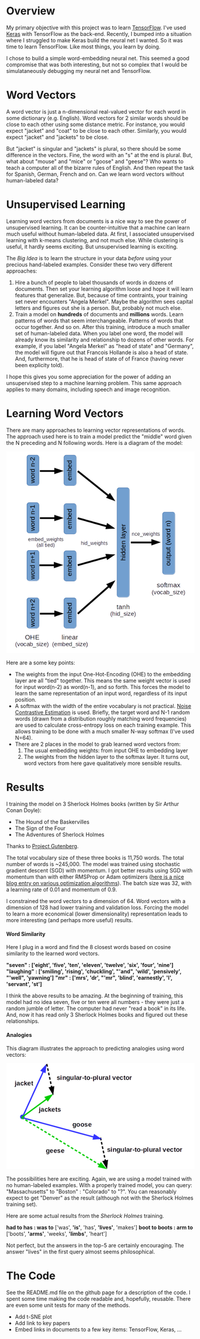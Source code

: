 # Overview

My primary objective with this project was to learn [TensorFlow](https://www.tensorflow.org/). I've used [Keras](https://keras.io/) with TensorFlow as the back-end. Recently, I bumped into a situation where I struggled to make Keras build the neural net I wanted. So it was time to learn TensorFlow. Like most things, you learn by doing.

I chose to build a simple word-embedding neural net. This seemed a good compromise that was both interesting, but not so complex that I would be simulataneously debugging my neural net and TensorFlow.

# Word Vectors

A word vector is just a n-dimensional real-valued vector for each word in some dictionary (e.g. English). Word vectors for 2 similar words should be close to each other using some distance metric. For instance, you would expect "jacket" and "coat" to be close to each other. Similarly, you would expect "jacket" and "jackets" to be close.

But "jacket" is singular and "jackets" is plural, so there should be some difference in the vectors. Fine, the word with an "s" at the end is plural. But, what about "mouse" and "mice" or "goose" and "geese"? Who wants to teach a computer all of the bizarre rules of English. And then repeat the task for Spanish, German, French and on. Can we learn word vectors without human-labeled data?

# Unsupervised Learning

Learning word vectors from documents is a nice way to see the power of unsupervised learning. It can be counter-intuitive that a machine can learn much useful without human-labeled data. At first, I associated unsupervised learning with k-means clustering, and not much else. While clustering is useful, it hardly seems exciting. But unsupervised learning is exciting.

The *Big Idea* is to learn the structure in your data *before* using your precious hand-labeled examples. Consider these two very different approaches:

1. Hire a bunch of people to label thousands of words in dozens of documents. Then set your learning algorithm loose and hope it will learn features that generalize. But, because of time contraints, your training set never encounters "Angela Merkel". Maybe the algorithm sees capital letters and figures out she is a person. But, probably not much else.
2. Train a model on **hundreds** of documents and **millions** words. Learn patterns of words that seem interchangeable. Patterns of words that occur together. And so on. After this training, introduce a much smaller set of human-labeled data. When you label one word, the model will already know its similarity and relationship to dozens of other words. For example, if you label "Angela Merkel" as "head of state" and "Germany", the model will figure out that Francois Hollande is also a head of state. And, furthermore, that he is head of state of of France (having never been explicity told).

I hope this gives you some appreciation for the power of adding an unsupervised step to a machine learning problem. This same approach applies to many domains, including speech and image recognition.

# Learning Word Vectors

There are many approaches to learning vector representations of words. The approach used here is to train a model predict the "middle" word given the N preceding and N following words. Here is a diagram of the model:

![Neural Net Diagram](images/NN_diagram.png)

Here are a some key points:

* The weights from the input One-Hot-Encoding (OHE) to the embedding layer are all "tied" together. This means the same weight vector is used for input word(n-2) as word(n-1), and so forth. This forces the model to learn the same representation of an input word, regardless of its input position.
* A softmax with the width of the entire vocabulary is not practical. [Noise Contrastive Estimation](https://www.cs.toronto.edu/~amnih/papers/wordreps.pdf) is used. Briefly, the target word and N-1 random words (drawn from a distribution roughly matching word frequencies) are used to calculate cross-entropy loss on each training example. This allows training to be done with a much smaller N-way softmax (I've used N=64).
* There are 2 places in the model to grab learned word vectors from:
	1. The usual embedding weights: from input OHE to embedding layer
	2. The weights from the hidden layer to the softmax layer. It turns out, word vectors from here gave qualitatively more sensible results.

# Results

I training the model on 3 Sherlock Holmes books (written by Sir Arthur Conan Doyle):

* The Hound of the Baskervilles
* The Sign of the Four
* The Adventures of Sherlock Holmes

Thanks to [Project Gutenberg](https://www.gutenberg.org/).

The total vocabulary size of these three books is 11,750 words. The total number of words is ~245,000. The model was trained using stochastic gradient descent (SGD) with momentum. I got better results using SGD with momentum than with either RMSProp or Adam optimizers ([here is a nice blog entry on various optimization algorithms](http://sebastianruder.com/optimizing-gradient-descent/)). The batch size was 32, with a learning rate of 0.01 and momentum of 0.9.

I constrained the word vectors to a dimension of 64. Word vectors with a dimension of 128 had lower training and validation loss. Forcing the model to learn a more economical (lower dimensionality) representation leads to more interesting (and perhaps more useful) results.

#### Word Similarity

Here I plug in a word and find the 8 closest words based on cosine similarity to the learned word vectors.

**"seven" : ['eight', 'five', 'ten', 'eleven', 'twelve', 'six', 'four', 'nine']**
**"laughing" : ['smiling', 'rising', 'chuckling', "'and", 'wild', 'pensively', "'well", 'yawning']**
**"mr" : ['mrs', 'dr', "'mr", 'blind', 'earnestly', 'l', 'servant', 'st']**

I think the above results to be amazing. At the beginning of training, this model had no idea seven, five or ten were all numbers - they were just a random jumble of letter. The computer had never "read a book" in its life. And, now it has read only 3 Sherlock Holmes books and figured out these relationships.

#### Analogies

This diagram illustrates the approach to predicting analogies using word vectors:

![Word Vector Analogies](images/analogies.png)

The possibilities here are exciting. Again, we are using a model trained with no human-labeled examples. With a properly trained model, you can query: "Massachusetts" to "Boston" : "Colorado" to "?". You can reasonably expect to get "Denver" as the result (although not with the Sherlock Holmes training set).

Here are some actual results from the *Sherlock Holmes* training.

**had to has : was to** ['was', **'is'**, 'has', **'lives'**, 'makes']
**boot to boots : arm to** ['boots', **'arms'**, 'weeks', **'limbs'**, 'heart']

Not perfect, but the answers in the top-5 are certainly encouraging. The answer "lives" in the first query almost seems philosophical.

# The Code

See the README.md file on the github page for a description of the code. I spent some time making the code readable and, hopefully, reusable. There are even some unit tests for many of the methods.

* Add t-SNE plot
* Add link to key papers
* Embed links in documents to a few key items: TensorFlow, Keras, ...